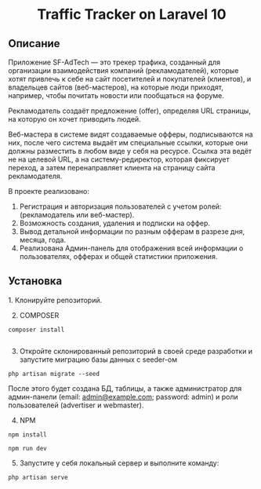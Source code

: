 <h1 align="center">Traffic Tracker on Laravel 10</h1>
<h2>Описание</h2>
    Приложение SF-AdTech — это трекер трафика, созданный для организации взаимодействия компаний (рекламодателей), которые хотят привлечь к себе на сайт посетителей и покупателей (клиентов), и владельцев сайтов (веб-мастеров), на которые люди приходят, например, чтобы почитать новости или пообщаться на форуме.
    

Рекламодатель создаёт предложение (offer), определяя URL страницы, на которую он хочет приводить людей. 

Веб-мастера в системе видят создаваемые офферы, подписываются на них, после чего система выдаёт им специальные ссылки, которые они должны разместить в любом виде у себя на ресурсе. Ссылка эта ведёт не на целевой URL, а на систему-редиректор, которая фиксирует переход, а затем перенаправляет клиента на страницу сайта рекламодателя.

В проекте реализовано:
1. Регистрация и авторизация пользователей с учетом ролей: (рекламодатель или веб-мастер).
2. Возможность создания, удаления и подписки на оффер.
3. Вывод детальной информации по разным офферам в разрезе дня, месяца, года.
4. Реализована Админ-панель для отображения всей информации о пользователях, офферах и общей статистики приложения.
    

<h2>Установка</h2>
1. Клонируйте репозиторий.

2. COMPOSER

```
composer install
   
```
   
3. Откройте склонированный репозиторий в своей среде разработки и запустите миграцию базы данных с seeder-ом
```
php artisan migrate --seed
```

После этого будет создана БД, таблицы, а также администратор для админ-панели (email: admin@example.com; password: admin) и роли пользователей (advertiser и webmaster).

4. NPM
```
npm install

npm run dev
```
5. Запустите у себя локальный сервер и выполните команду:
```
php artisan serve
```




